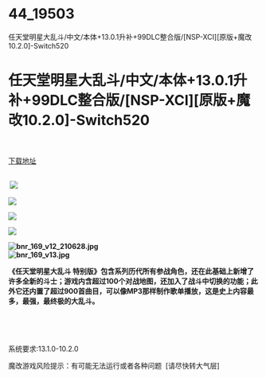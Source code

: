 # 44_19503
任天堂明星大乱斗/中文/本体+13.0.1升补+99DLC整合版/[NSP-XCI][原版+魔改10.2.0]-Switch520
# 任天堂明星大乱斗/中文/本体+13.0.1升补+99DLC整合版/[NSP-XCI][原版+魔改10.2.0]-Switch520
 <br/></br>
[下载地址](https://www.switch520.cc/article/19503 "下载地址")
<br/></br>

<p><strong>&nbsp;<img src="https://www.switch520.cc/muke_img/upload_art_editor_20201015-1_536a455e8748ee24e4cc30c76bb76f0e.jpg"></strong></p>
<p><strong><img src="https://www.switch520.cc/muke_img/upload_art_editor_20201015-1_1471d49d1520fed9e530a8f3ec8ec177.jpg"></strong></p>
<p><strong><img src="https://www.switch520.cc/muke_img/upload_art_editor_20201015-1_8116840b2042f7b6d3504a03ff2495ad.jpg"></strong></p>
<p><strong><img src="https://www.switch520.cc/muke_img/upload_art_editor_20201015-1_b881c64d6bf7bbffa1d96a2dc2af5520.jpg"></strong></p>
<p><strong><img title="bnr_169_v12_210628.jpg" src="https://www.switch520.cc/muke_img/2021_10_18_e5c7eb9dfcc10.jpg" alt="bnr_169_v12_210628.jpg"></strong><br>
<strong><img title="bnr_169_v13.jpg" src="https://www.switch520.cc/muke_img/2021_10_18_e9d8bd90b2845.jpg" alt="bnr_169_v13.jpg">&nbsp;</strong></p>
<p><strong>《任天堂明星大乱斗 特别版》包含系列历代所有参战角色，还在此基础上新增了许多全新的斗士；游戏内含超过100个对战地图，还加入了战斗中切换的功能；此外它还内置了超过900首曲目，可以像MP3那样制作歌单播放，这是史上内容最多，最强，最终极的大乱斗。</strong></p>
<p>&nbsp;</p>
<p>&nbsp;</p>
<p>系统要求:13.1.0-10.2.0</p>
<p>魔改游戏风险提示：有可能无法运行或者各种问题 &nbsp;[请尽快转大气层]</p>



